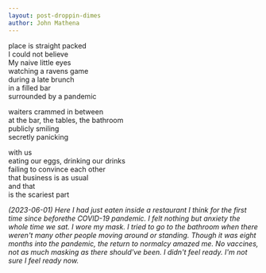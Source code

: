 ```yaml
---
layout: post-droppin-dimes
author: John Mathena
---
```


place is straight packed  
I could not believe  
My naive little eyes  
watching a ravens game  
during a late brunch  
in a filled bar  
surrounded by a pandemic

waiters crammed in between  
at the bar, the tables, the bathroom  
publicly smiling  
secretly panicking  
  
with us  
eating our eggs, drinking our drinks  
failing to convince each other  
that business is as usual  
and that   
is the scariest part  

*(2023-06-01) Here I had just eaten inside a restaurant I think for the first time since beforethe COVID-19 pandemic. I felt nothing but anxiety the whole time we sat. I wore my mask. I tried to go to the bathroom when there weren't many other people moving around or standing. Though it was eight months into the pandemic, the return to normalcy amazed me. No vaccines, not as much masking as there should've been. I didn't feel ready. I'm not sure I feel ready now.*